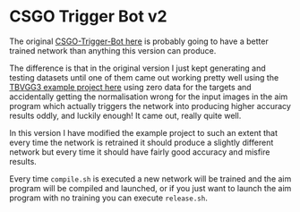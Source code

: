 # CSGO Trigger Bot v2

The original [CSGO-Trigger-Bot here](https://github.com/jcwml/CSGO-Trigger-Bot) is probably going to have a better trained network than anything this version can produce.

The difference is that in the original version I just kept generating and testing datasets until one of them came out working pretty well using the [TBVGG3 example project here](https://github.com/TFCNN/TFCNNv3) using zero data for the targets and accidentally getting the normalisation wrong for the input images in the aim program which actually triggers the network into producing higher accuracy results oddly, and luckily enough! It came out, really quite well.

In this version I have modified the example project to such an extent that every time the network is retrained it should produce a slightly different network but every time it should have fairly good accuracy and misfire results.

Every time `compile.sh` is executed a new network will be trained and the aim program will be compiled and launched, or if you just want to launch the aim program with no training you can execute `release.sh`.
